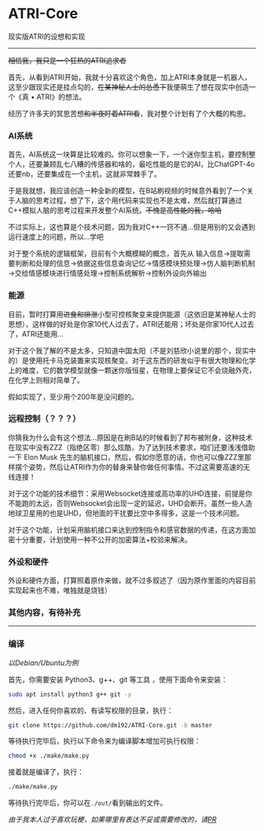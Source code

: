 # ATRI-Core
现实版ATRI的设想和实现

-------------
~~相信我，我只是一个狂热的ATRI追求者~~
 
首先，从看到ATRI开始，我就十分喜欢这个角色，加上ATRI本身就是一机器人，这至少跟现实还是挂点勾的，~~在某神秘人士的怂恿下~~我便萌生了想在现实中创造一个《真 • ATRI》的想法。

经历了许多天的冥思苦想~~和半夜盯着ATRI看~~，我对整个计划有了个大概的构思。
### AI系统
首先，AI系统这一块算是比较难的。你可以想象一下，一个迷你型主机，要控制整个人，还要兼顾乱七八糟的传感器和啥的，最吃性能的是它的AI，比ChatGPT-4o还要nb，还要集成在一个主机，这就非常棘手了。

于是我就想，我应该创造一种全新的模型，在B站刷视频的时候意外看到了一个关于人脑的思考过程，想了下，这个用代码来实现也不是太难，然后就打算通过C++模拟人脑的思考过程来开发整个AI系统。~~不愧是高性能的我，哈哈~~
 
不过实际上，这也算是个技术问题，因为我对C++一窍不通...但是用别的又会遇到运行速度上的问题，所以...学吧

对于整个系统的逻辑框架，目前有个大概模糊的概念，首先从 输入信息→提取需要判断和处理的信息→依据这些信息查询记忆→情感模块预处理→仿人脑判断机制→交给情感模块进行情感处理→控制系统解析→控制外设向外输出

### 能源
目前，暂时打算用~~进食和排泄~~小型可控核聚变来提供能源（这依旧是某神秘人士的思想），这样做的好处是你家10代人过去了，ATRI还能用；坏处是你家10代人过去了，ATRI还能用...

对于这个我了解的不是太多，只知道中国太阳（不是刘慈欣小说里的那个，现实中的）是使用托卡马克装置来实现核聚变。对于这东西的研发似乎有很大物理和化学上的难度，它的数学模型就像一颗迷你版恒星，在物理上要保证它不会烧融外壳，在化学上则相对简单了。

假如实现了，至少用个200年是没问题的。

### 远程控制（？？？）
你猜我为什么会有这个想法...原因是在刷B站的时候看到了邦布被附身，这种技术在现实中没有ZZZ（指绝区零）那么炫酷，为了达到技术要求，咱们还要浅浅借助一下 Elon Musk 先生的脑机接口，然后，假如你愿意的话，你也可以像ZZZ里那样摆个姿势，然后让ATRI作为你的替身来替你做任何事情。不过这需要高速的无线连接！

对于这个功能的技术细节：采用Websocket连接或高功率的UHD连接，前提是你不能跑的太远，否则Websocket会出现一定的延迟，UHD会断开。虽然一些人造地球卫星用的也是UHD，但地面的干扰要比空中多得多，这是一个技术问题。

对于这个功能，计划采用脑机接口来达到控制指令和感官数据的传递，在这方面加密十分重要，计划使用一种不公开的加密算法+校验来解决。

### 外设和硬件
外设和硬件方面，打算照着原作来做，就不过多叙述了（因为原作里面的内容目前实现起来也不难，唯独就是烧钱）

### 其他内容，有待补充

-------------
### 编译
*以Debian/Ubuntu为例*
 
首先，你需要安装 Python3、g++、git 等工具 ，使用下面命令来安装：
```bash
sudo apt install python3 g++ git -y
```
然后，进入任何你喜欢的、有读写权限的目录，执行：
```bash
git clone https://github.com/dm192/ATRI-Core.git -b master
```
等待执行完毕后，执行以下命令来为编译脚本增加可执行权限：
```bash
chmod +x ./make/make.py
```
接着就是编译了，执行：
```bash
./make/make.py
```
等待执行完毕后，你可以在`./out/`看到输出的文件。

*由于我本人过于喜欢玩梗，如果哪里有表达不妥或需要修改的，请[PR](https://github.com/dm192/ATRI-Core/pulls)*
